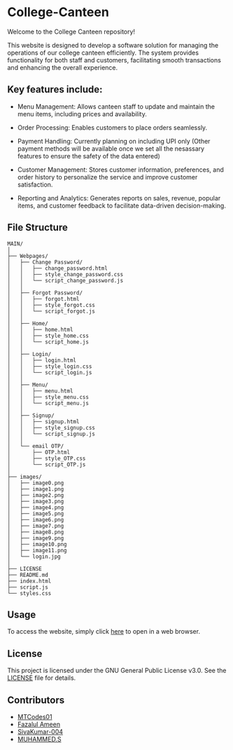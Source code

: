 # College-Canteen

Welcome to the College Canteen repository!

This website is designed to develop a software solution for managing the operations of our college canteen efficiently. The system provides functionality for both staff and customers, facilitating smooth transactions and enhancing the overall experience.

## Key features include:

+ Menu Management: Allows canteen staff to update and maintain the menu items, including prices and availability.

+ Order Processing: Enables customers to place orders seamlessly.

+ Payment Handling: Currently planning on including UPI only (Other payment methods will be available once we set all the nesassary features to ensure the safety of the data entered)

+ Customer Management: Stores customer information, preferences, and order history to personalize the service and improve customer satisfaction.

+ Reporting and Analytics: Generates reports on sales, revenue, popular items, and customer feedback to facilitate data-driven decision-making.

## File Structure
```
MAIN/
│
├── Webpages/
│   ├── Change Password/
│   │   ├── change_password.html
│   │   ├── style_change_password.css
│   │   └── script_change_password.js
│   │
│   ├── Forgot Password/
│   │   ├── forgot.html
│   │   ├── style_forgot.css
│   │   └── script_forgot.js
│   │
│   ├── Home/
│   │   ├── home.html
│   │   ├── style_home.css
│   │   └── script_home.js
│   │
│   ├── Login/
│   │   ├── login.html
│   │   ├── style_login.css
│   │   └── script_login.js
│   │
│   ├── Menu/
│   │   ├── menu.html
│   │   ├── style_menu.css
│   │   └── script_menu.js
│   │
│   ├── Signup/
│   │   ├── signup.html
│   │   ├── style_signup.css
│   │   └── script_signup.js
│   │
│   └── email OTP/
│       ├── OTP.html
│       ├── style_OTP.css
│       └── script_OTP.js
│
├── images/
│   ├── image0.png
│   ├── image1.png
│   ├── image2.png
│   ├── image3.png
│   ├── image4.png
│   ├── image5.png
│   ├── image6.png
│   ├── image7.png
│   ├── image8.png
│   ├── image9.png
│   ├── image10.png
│   ├── image11.png
│   └── login.jpg
│
├── LICENSE
├── README.md
├── index.html
├── script.js
└── styles.css

```

## Usage

To access the website, simply click [here](https://muhammeds88.github.io/College-Canteen/) to open in a web browser.

## License

This project is licensed under the GNU General Public License v3.0. See the [LICENSE](LICENSE) file for details.

## Contributors

- [MTCodes01](https://github.com/MTCodes01)
- [Fazalul Ameen](https://github.com/Fazalul-Ameen)
- [SivaKumar-004](https://github.com/SivaKumar-004)
- [MUHAMMED.S](https://github.com/muhammeds88)
